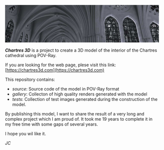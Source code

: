 <img src="./docs/banner.jpg"/>

***Chartres 3D*** is a project to create a 3D model of the interior of the Chartres cathedral using POV-Ray.

If you are looking for the web page, plese visit this link: [https://chartres3d.com](https://chartres3d.com)

This repository contains:
- *source*: Source code of the model in POV-Ray format
- *gallery*: Collecton of high quality renders generated with the model
- *tests*: Collection of test images generated during the construction of the model.

By publishing this model, I want to share the result of a very long and complex project which I am proud of. It took me 19 years to complete it in my free time with some gaps of several years.

I hope you wil like it.

*JC*
